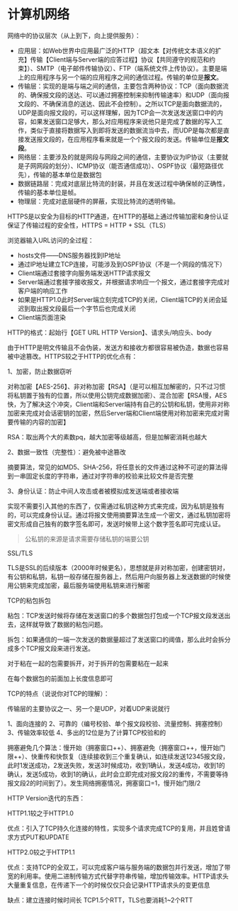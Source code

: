 # 计算机网络



网络中的协议层次（从上到下，向上提供服务）：

- 应用层：如Web世界中应用最广泛的HTTP（超文本【对传统文本语义的扩充】传输【Client端与Server端的应答过程】协议【共同遵守的规范和约束】）、SMTP（电子邮件传输协议）、FTP（端系统文件上传协议）。主要是端上的应用程序与另一个端的应用程序之间的通信过程。传输的单位是**报文**。
- 传输层：实现的是端与端之间的通信，主要包含两种协议：TCP（面向数据流的、确保报文段的送达、可以通过拥塞控制来抑制传输速率）和UDP（面向报文段的、不确保消息的送达、因此不会控制）。之所以TCP是面向数据流的，UDP是面向报文段的，可以这样理解，因为TCP会一次发送发送窗口中的内容，如果发送窗口足够大，那么对应用程序来说他只是完成了数据的写入工作，类似于直接将数据写入到即将发送的数据流当中去，而UDP是每次都是直接发送报文段的，在应用程序看来就是一个个报文段的发送。传输单位是**报文段**。
- 网络层：主要涉及的就是网段与网段之间的通信，主要协议为IP协议（主要就是子网网段的划分）、ICMP协议（能否通信成功）、OSPF协议（最短路径优先），传输的基本单位是数据包
- 数据链路层：完成对底层比特流的封装，并且在发送过程中确保帧的正确性，传输的基本单位是帧。
- 物理层：完成对底层硬件的屏蔽，实现比特流的透明传输。



HTTPS是以安全为目标的HTTP通道，在HTTP的基础上通过传输加密和身份认证保证了传输过程的安全性，HTTPS = HTTP + SSL（TLS）



浏览器输入URL访问的全过程：

- hosts文件——DNS服务器找到IP地址
- 通过IP地址建立TCP连接，可能涉及到OSPF协议（不是一个网段的情况下）
- Client端通过套接字向服务端发送HTTP请求报文
- Server端通过套接字接收报文，并根据请求响应一个报文，通过套接字完成对客户端的响应工作
- 如果是HTTP1.0此时Server端立刻完成TCP的关闭，Client端TCP的关闭会延迟到取出报文段最后一个字节后也完成关闭
- Client端页面渲染

HTTP的格式：起始行【GET    URL    HTTP Version】、请求头/响应头、body

由于HTTP是明文传输且不会伪装，发送方和接收方都很容易被伪造，数据也容易被中途篡改。HTTPS较之于HTTP的优化点有：

1、加密，防止数据窃听

对称加密【AES-256】、非对称加密【RSA】（是可以相互加解密的，只不过习惯将私钥置于独有的位置，所以使用公钥完成数据加密）、混合加密【RSA慢，AES快，为了解决这个冲突，Client端和Server端持有自己的公钥和私钥，使用非对称加密来完成对会话密钥的加密，然后Server端和Client端使用对称加密来完成对需要传输的内容的加密】

RSA：取出两个大的素数pq，越大加密等级越高，但是加解密消耗也越大

2、数据一致性（完整性）：避免被中途篡改

摘要算法，常见的如MD5、SHA-256，将任意长的文件通过这种不可逆的算法得到一串固定长度的字符串，通过对字符串的校验来比较文件是否完整

3、身份认证：防止中间人攻击或者被模拟成发送端或者接收端

实现不需要引入其他的东西了，仅需通过私钥这种方式来完成，因为私钥是独有的，可以完成身份认证。通过将报文使用摘要算法生成一个密文，通过私钥加密将密文形成自己独有的数字签名即可，发送时候带上这个数字签名即可完成认证。

>公私钥的来源是请求需要存储私钥的端要公钥



SSL/TLS

TLS是SSL的后续版本（2000年时候更名），思想就是非对称加密，创建密钥对，有公钥和私钥，私钥一般存储在服务器上，然后用户向服务器上发送数据的时候使用公钥来完成加密，最后服务端使用私钥来进行解密





TCP的粘包拆包

粘包：TCP发送时候将存储在发送窗口的多个数据包打包成一个TCP报文段发送出去，这样就导致了数据的粘包问题。

拆包：如果通信的一端一次发送的数据量超过了发送窗口的阈值，那么此时会拆分成多个TCP报文段来进行发送。

对于粘在一起的包需要拆开，对于拆开的包需要粘在一起来

在每个数据包的前面加上长度信息即可



TCP的特点（说说你对TCP的理解）：

传输层的主要协议之一、另一个是UDP，对着UDP来说就行

1、面向连接的	2、可靠的（编号校验、单个报文段校验、流量控制、拥塞控制）	3、传输效率较低	4、多出的12位是为了计算TCP校验和的

拥塞避免几个算法：慢开始（拥塞窗口++）、拥塞避免（拥塞窗口++，慢开始门限++）、快重传和快恢复（连续接收到三个重复确认，如连续发送12345报文段，此时1发送成功，2发送失败，发送3时候成功，收到1确认，发送4成功，收到1的确认，发送5成功，收到1的确认，此时会立即完成对报文段2的重传，不需要等待报文段2的时间到了）。发生网络拥塞情况，拥塞窗口=1，慢开始门限/2



HTTP Version迭代的东西：

HTTP1.1较之于HTTP1.0

优点：引入了TCP持久化连接的特性，实现多个请求完成TCP的复用，并且姓曾请求方式PUT和UPDATE



HTTP2.0较之于HTTP1.1

优点：支持TCP的全双工，可以完成客户端与服务端的数据包并行发送，增加了带宽的利用率。使用二进制传输方式代替字符串传输，增加传输效率。HTTP请求头大量重复信息，在传递下一个的时候仅仅只会记录HTTP请求头的变更信息

缺点：建立连接时候时间长 TCP1.5个RTT，TLS也要消耗1~2个RTT